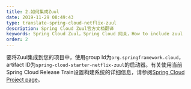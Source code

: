 ```yaml
---
title: 2.如何集成Zuul
date: 2019-11-29 08:49:43
type: translate-spring-cloud-netflix-zuul
description: Spring Cloud Zuul官方文档翻译
keywords: Spring Cloud Zuul，Spring Cloud 网关，How to include zuul
order: 2
---
```

要将Zuul集成到您的项目中，使用group Id为`org.springframework.cloud`，artifact ID为`spring-cloud-starter-netflix-zuul`的启动器。有关使用当前Spring Cloud Release Train设置构建系统的详细信息，请参阅[Spring Cloud Project page](https://projects.spring.io/spring-cloud/)。
